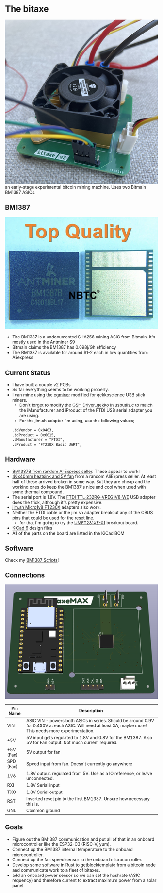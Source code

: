 # The bitaxe
![](doc/bitaxe.png)
an early-stage experimental bitcoin mining machine. Uses two Bitmain BM1387 ASICs.

## BM1387
![bm1387 pic](doc/bm1387.png)

- The BM1387 is a undocumented SHA256 mining ASIC from Bitmain. It's mostly used in the Antminer S9
- Bitmain claims the BM1387 has 0.098j/Gh efficiency
- The BM1387 is available for around $1-2 each in low quantities from Aliexpress

## Current Status
- I have built a couple v2 PCBs
- So far everything seems to be working properly.
- I can mine using the [cgminer](https://github.com/wareck/cgminer-gekko) modified for gekkoscience USB stick miners.
    - Don't forget to modify the [GSH Driver_gekko](https://github.com/wareck/cgminer-gekko/blob/8c579bb88058b01dd524de0459621c8c57d34cb9/usbutils.c#L1058) in usbutils.c to match the iManufacturer and iProduct of the FTDI USB serial adapter you are using.
    - For the jim.sh adapter I'm using, use the following values;
    ```
    .idVendor = 0x0403,
    .idProduct = 0x6015,
    .iManufacturer = "FTDI",
    .iProduct = "FT230X Basic UART",
    ```

## Hardware
- [BM1387B from random AliExpress seller](https://www.aliexpress.com/item/2251832867687077.html). These appear to work!
- [40x40mm heatsink and 5V fan](https://www.aliexpress.com/item/2251832861666365.html) from a random AliExpress seller. At least half of these arrived broken in some way. But they are cheap and the working ones do keep the BM1387's nice and cool when used with some thermal compound.
- The serial port is 1.8V. The [FTDI TTL-232RG-VREG1V8-WE](https://www.digikey.com/en/products/detail/ftdi,-future-technology-devices-international-ltd/TTL-232RG-VREG1V8-WE/2441359) USB adapter does the trick, although it's pretty expensive.
- [jim.sh Micro1v8 FT230X](https://www.amazon.com/dp/B076B9YRMP) adapters also work.
- Neither the FTDI cable or the jim.sh adapter breakout any of the CBUS pins that could be used for the reset line.
    - for that I'm going to try the [UMFT231XE-01](https://www.digikey.com/en/products/detail/ftdi-future-technology-devices-international-ltd/UMFT231XE-01/4487117) breakout board.
- [KiCad 6](https://www.kicad.org) design files
- All of the parts on the board are listed in the KiCad BOM

## Software
Check my [BM1387 Scripts](https://github.com/skot/bm1387_scripts)!

## Connections
![](doc/render.png)

| Pin Name     | Description |
| ----------- | ----------- |
| VIN      | ASIC VIN - powers both ASICs in series. Should be around 0.9V for 0.450V at each ASIC. Will need at least 3A, maybe more! This needs more experimentation.       |
| +5V   | 5V input gets regulated to 1.8V and 0.8V for the BM1387. Also 5V for Fan output. Not much current required.        |
| +5V (Fan)   | 5V output for fan        |
| SPD (Fan)   | Speed input from fan. Doesn't currently go anywhere        |
| 1V8   | 1.8V output. regulated from 5V. Use as a IO reference, or leave unconnected.       |
| RXI   | 1.8V Serial input        |
| TXO   | 1.8V Serial output        |
| RST   | Inverted reset pin to the first BM1387. Unsure how necessary this is.        |
| GND   | Common ground        |

## Goals
- Figure out the BM1387 communication and put all of that in an onboard microcontroller like the ESP32-C3 (RISC-V, yum).
- Connect up the BM1387 internal temperature to the onboard microcontroller.
- Connect up the fan speed sensor to the onboard microcontroller.
- Develop some software in Rust to getblocktemplate from a bitcoin node and communicate work to a fleet of bitaxes.
- add an onboard power sensor so we can set the hashrate (ASIC requency) and therefore current to extract maximum power from a solar panel.
